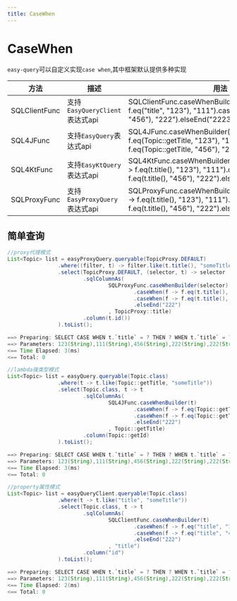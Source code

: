 ```yaml
---
title: CaseWhen
---
```



# CaseWhen
`easy-query`可以自定义实现`case when`,其中框架默认提供多种实现

方法  | 描述 | 用法  
--- | --- | --- 
SQLClientFunc | 支持`EasyQueryClient`表达式api  | SQLClientFunc.caseWhenBuilder(t).caseWhen(f -> f.eq("title", "123"), "111").caseWhen(f -> f.eq("title", "456"), "222").elseEnd("2223")
SQL4JFunc | 支持`EasyQuery`表达式api  | SQL4JFunc.caseWhenBuilder(o).caseWhen(f -> f.eq(Topic::getTitle, "123"), "111").caseWhen(f -> f.eq(Topic::getTitle, "456"), "222").elseEnd("2223")
SQL4KtFunc | 支持`EasyKtQuery`表达式api  | SQL4KtFunc.caseWhenBuilder(selector).caseWhen(f -> f.eq(t.title(), "123"), "111").caseWhen(f -> f.eq(t.title(), "456"), "222").elseEnd("2223")
SQLProxyFunc | 支持`EasyProxyQuery`表达式api   | SQLProxyFunc.caseWhenBuilder(selector).caseWhen(f -> f.eq(t.title(), "123"), "111").caseWhen(f -> f.eq(t.title(), "456"), "222").elseEnd("2223")


## 简单查询
```java
//proxy代理模式
List<Topic> list = easyProxyQuery.queryable(TopicProxy.DEFAULT)
                .where((filter, t) -> filter.like(t.title(), "someTitle"))
                .select(TopicProxy.DEFAULT, (selector, t) -> selector
                        .sqlColumnAs(
                                SQLProxyFunc.caseWhenBuilder(selector)
                                        .caseWhen(f -> f.eq(t.title(), "123"), "111")
                                        .caseWhen(f -> f.eq(t.title(), "456"), "222")
                                        .elseEnd("222")
                                , TopicProxy::title)
                        .column(t.id())
                ).toList();

==> Preparing: SELECT CASE WHEN t.`title` = ? THEN ? WHEN t.`title` = ? THEN ? ELSE ? END AS `title`,t.`id` FROM `t_topic` t WHERE t.`title` LIKE ?
==> Parameters: 123(String),111(String),456(String),222(String),222(String),%someTitle%(String)
<== Time Elapsed: 3(ms)
<== Total: 0

//lambda强类型模式
List<Topic> list = easyQuery.queryable(Topic.class)
                .where(t -> t.like(Topic::getTitle, "someTitle"))
                .select(Topic.class, t -> t
                        .sqlColumnAs(
                                SQL4JFunc.caseWhenBuilder(t)
                                        .caseWhen(f -> f.eq(Topic::getTitle, "123"), "111")
                                        .caseWhen(f -> f.eq(Topic::getTitle, "456"), "222")
                                        .elseEnd("222")
                                , Topic::getTitle)
                        .column(Topic::getId)
                ).toList();

==> Preparing: SELECT CASE WHEN t.`title` = ? THEN ? WHEN t.`title` = ? THEN ? ELSE ? END AS `title`,t.`id` FROM `t_topic` t WHERE t.`title` LIKE ?
==> Parameters: 123(String),111(String),456(String),222(String),222(String),%someTitle%(String)
<== Time Elapsed: 3(ms)
<== Total: 0

//property属性模式
List<Topic> list = easyQueryClient.queryable(Topic.class)
                .where(t -> t.like("title", "someTitle"))
                .select(Topic.class, t -> t
                        .sqlColumnAs(
                                SQLClientFunc.caseWhenBuilder(t)
                                        .caseWhen(f -> f.eq("title", "123"), "111")
                                        .caseWhen(f -> f.eq("title", "456"), "222")
                                        .elseEnd("222")
                                , "title")
                        .column("id")
                ).toList();

==> Preparing: SELECT CASE WHEN t.`title` = ? THEN ? WHEN t.`title` = ? THEN ? ELSE ? END AS `title`,t.`id` FROM `t_topic` t WHERE t.`title` LIKE ?
==> Parameters: 123(String),111(String),456(String),222(String),222(String),%someTitle%(String)
<== Time Elapsed: 2(ms)
<== Total: 0
```
